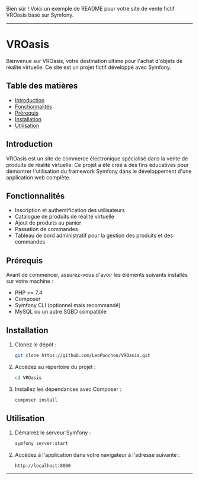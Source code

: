 Bien sûr ! Voici un exemple de README pour votre site de vente fictif VROasis basé sur Symfony.

---

# VROasis

Bienvenue sur VROasis, votre destination ultime pour l'achat d'objets de réalité virtuelle. Ce site est un projet fictif développé avec Symfony.

## Table des matières

- [Introduction](#introduction)
- [Fonctionnalités](#fonctionnalités)
- [Prérequis](#prérequis)
- [Installation](#installation)
- [Utilisation](#utilisation)

## Introduction

VROasis est un site de commerce électronique spécialisé dans la vente de produits de réalité virtuelle. Ce projet a été créé à des fins éducatives pour démontrer l'utilisation du framework Symfony dans le développement d'une application web complète.

## Fonctionnalités

- Inscription et authentification des utilisateurs
- Catalogue de produits de réalité virtuelle
- Ajout de produits au panier
- Passation de commandes
- Tableau de bord administratif pour la gestion des produits et des commandes

## Prérequis

Avant de commencer, assurez-vous d'avoir les éléments suivants installés sur votre machine :

- PHP >= 7.4
- Composer
- Symfony CLI (optionnel mais recommandé)
- MySQL ou un autre SGBD compatible

## Installation

1. Clonez le dépôt :

    ```bash
    git clone https://github.com/LeoPonchon/VROasis.git
    ```

2. Accédez au répertoire du projet :

    ```bash
    cd VROasis
    ```

3. Installez les dépendances avec Composer :

    ```bash
    composer install
    ```

## Utilisation

1. Démarrez le serveur Symfony :

    ```bash
    symfony server:start
    ```

2. Accédez à l'application dans votre navigateur à l'adresse suivante :

    ```
    http://localhost:8000
    ```
---

